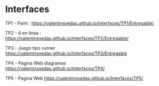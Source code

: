 # Interfaces

TP1 - Paint : https://valentinsvedas.github.io/Interfaces/TP1/Entregable/ 

TP2 - 4 en linea : https://valentinsvedas.github.io/Interfaces/TP2/Entregable/

TP3 - Juego tipo runner https://valentinsvedas.github.io/Interfaces/TP3/Entregable

TP4 - Pagina Web diagramas https://valentinsvedas.github.io/Interfaces/TP4/

TP5 - Pagina Web https://valentinsvedas.github.io/Interfaces/TP5/
